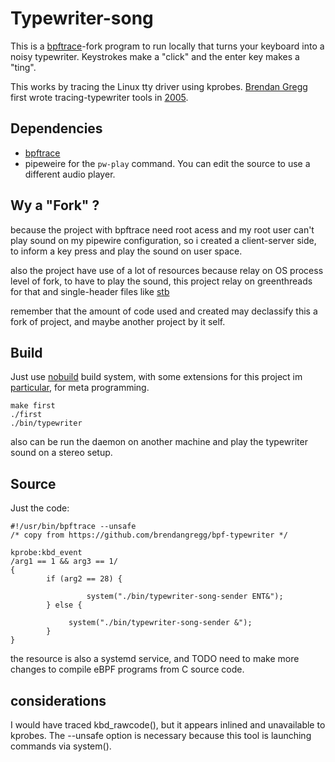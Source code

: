 # Typewriter-song

This is a [bpftrace]-fork program to run locally that turns your keyboard into a noisy typewriter. Keystrokes make a "click" and the enter key makes a "ting".

This works by tracing the Linux tty driver using kprobes. [Brendan Gregg](ttps://github.com/brendangregg) first wrote tracing-typewriter tools in [2005](https://github.com/brendangregg/bpf-typewriter).

## Dependencies

- [bpftrace]
- pipeweire for the `pw-play` command. You can edit the source to use a different audio player.

## Wy a "Fork" ?

because the project with bpftrace need root acess and my root user can't play sound on my pipewire 
configuration, so i created a client-server side, to inform a key press and play the sound on user space. 

also the project have use of a lot of resources because relay on OS process level of fork, to have to play 
the sound, this project relay on greenthreads for that and single-header files like [stb](https://github.com/nothings/stb)

remember that the amount of code used and created may declassify this a fork of project, and maybe another project by it self.

## Build

Just use [nobuild](https://github.com/tsoding/nobuild) build system, with some extensions for this project im [particular](https://github.com/haller33/typewriter-song/blob/master/include/nobuild_extended.h), 
for meta programming.

```
make first
./first 
./bin/typewriter
```

also can be run the daemon on another machine and play the typewriter sound on a stereo setup.

## Source

Just the code:

```
#!/usr/bin/bpftrace --unsafe
/* copy from https://github.com/brendangregg/bpf-typewriter */

kprobe:kbd_event
/arg1 == 1 && arg3 == 1/
{
        if (arg2 == 28) {
	
                 system("./bin/typewriter-song-sender ENT&");
        } else {
       
	         system("./bin/typewriter-song-sender &");
        }
}

```

the resource is also a systemd service, and TODO need to make more changes to compile eBPF programs from C source code.

## considerations

I would have traced kbd_rawcode(), but it appears inlined and unavailable to kprobes. The --unsafe option is necessary because this tool is launching commands via system().

[bpftrace]: https://github.com/iovisor/bpftrace
[2005]: http://www.brendangregg.com/specials.html#typewriter
